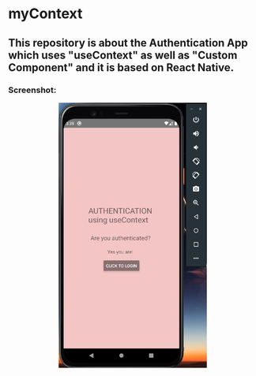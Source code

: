 # myContext
## This repository is about the Authentication App which uses "useContext" as well as "Custom Component" and it is based on React Native.

### Screenshot:
<div align="center">
  <img src="Screenshots/main.png" width="300">
  </div>
